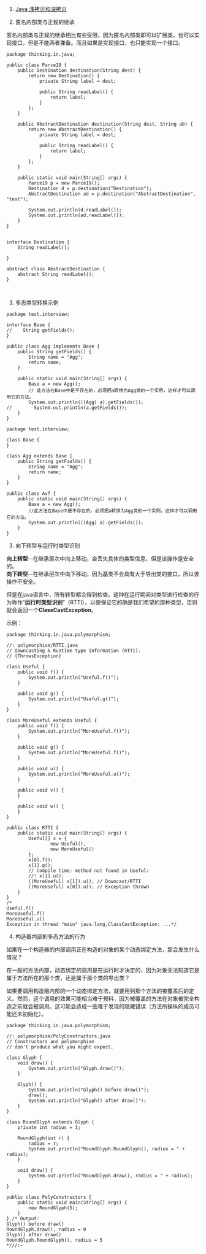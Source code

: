 1. [Java 浅拷贝和深拷贝](https://www.jianshu.com/p/94dbef2de298)   

2. 匿名内部类与正规的继承

匿名内部类与正规的继承相比有些受限，因为匿名内部类即可以扩展类，也可以实现接口，但是不能两者兼备。而且如果是实现接口，也只能实现一个接口。
```
package thinking.in.java;

public class Parce19 {
    public Destination destination(String dest) {
        return new Destination() {
            private String label = dest;

            public String readLabel() {
                return label;
            }
        };
    }

    public AbstractDestination destination(String dest, String ab) {
        return new AbstractDestination() {
            private String label = dest;

            public String readLabel() {
                return label;
            }
        };
    }

    public static void main(String[] args) {
        Parce19 p = new Parce19();
        Destination d = p.destination("Destination");
        AbstractDestination ad = p.destination("AbstractDestination", "test");

        System.out.println(d.readLabel());
        System.out.println(ad.readLabel());
    }
}


interface Destination {
    String readLabel();

}

abstract class AbstractDestination {
    abstract String readLabel();
}



```


3. 多态类型转换示例   
```
package test.interview;

interface Base {
//    String getFields();
}

public class Agg implements Base {
    public String getFields() {
        String name = "Agg";
        return name;
    }

    public static void main(String[] args) {
        Base a = new Agg();
        // 此方法在Base中是不存在的，必须把a转换为Agg类的一个实例，这样才可以调用它的方法。
        System.out.println(((Agg) a).getFields());
//        System.out.println(a.getFields());
    }
}
```

```
package test.interview;

class Base {
}

class Agg extends Base {
    public String getFields() {
        String name = "Agg";
        return name;
    }
}

public class Avf {
    public static void main(String[] args) {
        Base a = new Agg();
        //此方法在Base中是不存在的，必须把a转换为Agg类的一个实例，这样才可以调用它的方法。
        System.out.println(((Agg) a).getFields());
    }
}

```


3. 向下转型与运行时类型识别

**向上转型**--在继承层次中向上移动，会丢失具体的类型信息，但是该操作是安全的。   
**向下转型**--在继承层次中向下移动，因为基类不会具有大于导出类的接口，所以该操作不安全。

但是在java语言中，所有转型都会得到检查。这种在运行期间对类型进行检查的行为称作“**运行时类型识别**”（RTTI）。以便保证它的确是我们希望的那种类型，否则就会返回一个**ClassCastException**。

示例：
```
package thinking.in.java.polymorphism;

//: polymorphism/RTTI.java
// Downcasting & Runtime type information (RTTI).
// {ThrowsException}

class Useful {
    public void f() {
        System.out.println("Useful.f()");
    }

    public void g() {
        System.out.println("Useful.g()");
    }
}

class MoreUseful extends Useful {
    public void f() {
        System.out.println("MoreUseful.f()");
    }

    public void g() {
        System.out.println("MoreUseful.f()");
    }

    public void u() {
        System.out.println("MoreUseful.u()");
    }

    public void v() {
    }

    public void w() {
    }
}

public class RTTI {
    public static void main(String[] args) {
        Useful[] x = {
                new Useful(),
                new MoreUseful()
        };
        x[0].f();
        x[1].g();
        // Compile time: method not found in Useful:
        //! x[1].u();
        ((MoreUseful) x[1]).u(); // Downcast/RTTI
        ((MoreUseful) x[0]).u(); // Exception thrown
    }
}
/*
Useful.f()
MoreUseful.f()
MoreUseful.u()
Exception in thread "main" java.lang.ClassCastException: ...*/

```


4. 构造器内部的多态方法的行为   

如果在一个构造器的内部调用正在构造的对象的某个动态绑定方法，那会发生什么情况？

在一般的方法内部，动态绑定的调用是在运行时才决定的，因为对象无法知道它是属于方法所在的那个类，还是属于那个类的导出类？

如果要调用构造器内部的一个动态绑定方法，就要用到那个方法的被覆盖后的定义。然而，这个调用的效果可能相当难于预料，因为被覆盖的方法在对象被完全构造之前就会被调用。这可能会造成一些难于发现的隐藏错误（方法所操纵的成员可能还未初始化）。

```
package thinking.in.java.polymorphism;

//: polymorphism/PolyConstructors.java
// Constructors and polymorphism
// don't produce what you might expect.

class Glyph {
    void draw() {
        System.out.println("Glyph.draw()");
    }

    Glyph() {
        System.out.println("Glyph() before draw()");
        draw();
        System.out.println("Glyph() after draw()");
    }
}

class RoundGlyph extends Glyph {
    private int radius = 1;

    RoundGlyph(int r) {
        radius = r;
        System.out.println("RoundGlyph.RoundGlyph(), radius = " + radius);
    }

    void draw() {
        System.out.println("RoundGlyph.draw(), radius = " + radius);
    }
}

public class PolyConstructors {
    public static void main(String[] args) {
        new RoundGlyph(5);
    }
} /* Output:
Glyph() before draw()
RoundGlyph.draw(), radius = 0
Glyph() after draw()
RoundGlyph.RoundGlyph(), radius = 5
*///:~

```




